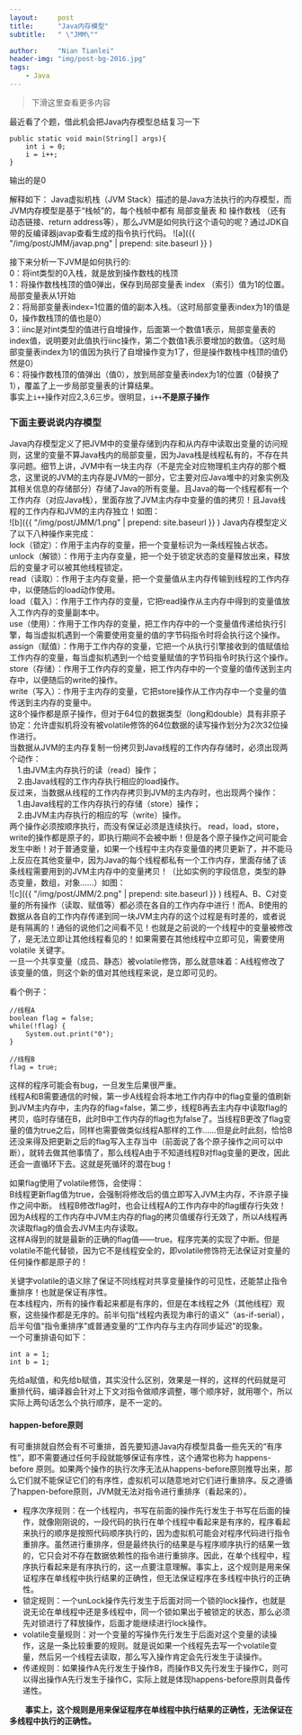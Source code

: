 ```yaml
---
layout:     post
title:      "Java内存模型"
subtitle:   " \"JMM\""

author:     "Nian Tianlei"
header-img: "img/post-bg-2016.jpg"
tags:
    - Java
---
```


> 下滑这里查看更多内容




最近看了个题，借此机会把Java内存模型总结复习一下  
```
public static void main(String[] args){
	int i = 0;
	i = i++;
}
```
输出的是0  

解释如下：
Java虚拟机栈（JVM Stack）描述的是Java方法执行的内存模型，而JVM内存模型是基于“栈帧”的，每个栈帧中都有 局部变量表 和 操作数栈 （还有动态链接、return address等），那么JVM是如何执行这个语句的呢？通过JDK自带的反编译器javap查看生成的指令执行代码。
![a]({{ "/img/post/JMM/javap.png" | prepend: site.baseurl }} )  

接下来分析一下JVM是如何执行的:  
0：将int类型的0入栈，就是放到操作数栈的栈顶  
1：将操作数栈栈顶的值0弹出，保存到局部变量表 index （索引）值为1的位置。局部变量表从1开始  
2：将局部变量表index=1位置的值的副本入栈。（这时局部变量表index为1的值是0，操作数栈顶的值也是0）  
3：iinc是对int类型的值进行自增操作，后面第一个数值1表示，局部变量表的index值，说明要对此值执行iinc操作，第二个数值1表示要增加的数值。（这时局部变量表index为1的值因为执行了自增操作变为1了，但是操作数栈中栈顶的值仍然是0）  
6：将操作数栈顶的值弹出（值0），放到局部变量表index为1的位置（0替换了1），覆盖了上一步局部变量表的计算结果。  
事实上`i++`操作对应2,3,6三步。很明显，`i++`<b>不是原子操作</b>  

### 下面主要说说内存模型  
Java内存模型定义了把JVM中的变量存储到内存和从内存中读取出变量的访问规则，这里的变量不算Java栈内的局部变量，因为Java栈是线程私有的，不存在共享问题。细节上讲，JVM中有一块主内存（不是完全对应物理机主内存的那个概念，这里说的JVM的主内存是JVM的一部分，它主要对应Java堆中的对象实例及其相关信息的存储部分）存储了Java的所有变量。且Java的每一个线程都有一个工作内存（对应Java栈），里面存放了JVM主内存中变量的值的拷贝！且Java线程的工作内存和JVM的主内存独立！如图：  
![b]({{ "/img/post/JMM/1.png" | prepend: site.baseurl }} )
Java内存模型定义了以下八种操作来完成：  
lock（锁定）：作用于主内存的变量，把一个变量标识为一条线程独占状态。  
unlock（解锁）：作用于主内存变量，把一个处于锁定状态的变量释放出来，释放后的变量才可以被其他线程锁定。  
read（读取）：作用于主内存变量，把一个变量值从主内存传输到线程的工作内存中，以便随后的load动作使用。  
load（载入）：作用于工作内存的变量，它把read操作从主内存中得到的变量值放入工作内存的变量副本中。  
use（使用）：作用于工作内存的变量，把工作内存中的一个变量值传递给执行引擎，每当虚拟机遇到一个需要使用变量的值的字节码指令时将会执行这个操作。  
assign（赋值）：作用于工作内存的变量，它把一个从执行引擎接收到的值赋值给工作内存的变量，每当虚拟机遇到一个给变量赋值的字节码指令时执行这个操作。  
store（存储）：作用于工作内存的变量，把工作内存中的一个变量的值传送到主内存中，以便随后的write的操作。  
write（写入）：作用于主内存的变量，它把store操作从工作内存中一个变量的值传送到主内存的变量中。  
这8个操作都是原子操作，但对于64位的数据类型（long和double）具有非原子协定：允许虚拟机将没有被volatile修饰的64位数据的读写操作划分为2次32位操作进行。  
当数据从JVM的主内存复制一份拷贝到Java线程的工作内存存储时，必须出现两个动作：  
　1.由JVM主内存执行的读（read）操作；  
　2.由Java线程的工作内存执行相应的load操作。  
反过来，当数据从线程的工作内存拷贝到JVM的主内存时，也出现两个操作：  
　1.由Java线程的工作内存执行的存储（store）操作；  
　2.由JVM主内存执行的相应的写（write）操作。  
两个操作必须按顺序执行，而没有保证必须是连续执行。 read，load，store，write的操作都是原子的，即执行期间不会被中断！但是各个原子操作之间可能会发生中断！对于普通变量，如果一个线程中主内存变量值的拷贝更新了，并不能马上反应在其他变量中，因为Java的每个线程都私有一个工作内存，里面存储了该条线程需要用到的JVM主内存中的变量拷贝！（比如实例的字段信息，类型的静态变量，数组，对象……）如图：  
![c]({{ "/img/post/JMM/2.png" | prepend: site.baseurl }} ) 
线程A、B、C对变量的所有操作（读取、赋值等）都必须在各自的工作内存中进行！而A、B使用的数据从各自的工作内存传递到同一块JVM主内存的这个过程是有时差的，或者说是有隔离的！通俗的说他们之间看不见！也就是之前说的一个线程中的变量被修改了，是无法立即让其他线程看见的！如果需要在其他线程中立即可见，需要使用 volatile 关键字。  
一旦一个共享变量（成员、静态）被volatile修饰，那么就意味着：A线程修改了该变量的值，则这个新的值对其他线程来说，是立即可见的。  

看个例子：  
```
//线程A
boolean flag = false;
while(!flag) {
	System.out.print("0");
}

//线程B
flag = true;
```
这样的程序可能会有bug，一旦发生后果很严重。  
线程A和B需要通信的时候，第一步A线程会将本地工作内存中的flag变量的值刷新到JVM主内存中，主内存的flag=false，第二步，线程B再去主内存中读取flag的拷贝，临时存储在B，此时B中工作内存的flag也为false了。当线程B更改了flag变量的值为true之后，同样也需要做类似线程A那样的工作……但是此时此刻，恰恰B还没来得及把更新之后的flag写入主存当中（前面说了各个原子操作之间可以中断），就转去做其他事情了，那么线程A由于不知道线程B对flag变量的更改，因此还会一直循环下去。这就是死循环的潜在bug！  

如果flag使用了volatile修饰，会使得：  
B线程更新flag值为true，会强制将修改后的值立即写入JVM主内存，不许原子操作之间中断。
线程B修改flag时，也会让线程A的工作内存中的flag缓存行失效！因为A线程的工作内存中JVM主内存的flag的拷贝值缓存行无效了，所以A线程再次读取flag的值会去JVM主内存读取。  
这样A得到的就是最新的正确的flag值——true。程序完美的实现了中断。但是volatile不能代替锁，因为它不是线程安全的，即volatile修饰符无法保证对变量的任何操作都是原子的！  

关键字volatile的语义除了保证不同线程对共享变量操作的可见性，还能禁止指令重排序！也就是保证有序性。  
在本线程内，所有的操作看起来都是有序的，但是在本线程之外（其他线程）观察，这些操作都是无序的。前半句指“线程内表现为串行的语义”（as-if-serial），后半句值“指令重排序”或普通变量的“工作内存与主内存同步延迟”的现象。  
一个可重排语句如下：  
```
int a = 1;
int b = 1;
```
先给a赋值，和先给b赋值，其实没什么区别，效果是一样的，这样的代码就是可重排代码，编译器会针对上下文对指令做顺序调整，哪个顺序好，就用哪个，所以实际上两句话怎么个执行顺序，是不一定的。  
#### happen-before原则
有可重排就自然会有不可重排，首先要知道Java内存模型具备一些先天的“有序性”，即不需要通过任何手段就能够保证有序性，这个通常也称为 happens-before 原则。如果两个操作的执行次序无法从happens-before原则推导出来，那么它们就不能保证它们的有序性，虚拟机可以随意地对它们进行重排序。反之遵循了happen-before原则，JVM就无法对指令进行重排序（看起来的）。  
- 程序次序规则：在一个线程内，书写在前面的操作先行发生于书写在后面的操作，就像刚刚说的，一段代码的执行在单个线程中看起来是有序的，程序看起来执行的顺序是按照代码顺序执行的，因为虚拟机可能会对程序代码进行指令重排序。虽然进行重排序，但是最终执行的结果是与程序顺序执行的结果一致的，它只会对不存在数据依赖性的指令进行重排序。因此，在单个线程中，程序执行看起来是有序执行的，这一点要注意理解。事实上，这个规则是用来保证程序在单线程中执行结果的正确性，但无法保证程序在多线程中执行的正确性。
- 锁定规则：一个unLock操作先行发生于后面对同一个锁的lock操作，也就是说无论在单线程中还是多线程中，同一个锁如果出于被锁定的状态，那么必须先对锁进行了释放操作，后面才能继续进行lock操作。
- volatile变量规则：对一个变量的写操作先行发生于后面对这个变量的读操作，这是一条比较重要的规则。就是说如果一个线程先去写一个volatile变量，然后另一个线程去读取，那么写入操作肯定会先行发生于读操作。
- 传递规则：如果操作A先行发生于操作B，而操作B又先行发生于操作C，则可以得出操作A先行发生于操作C，实际上就是体现happens-before原则具备传递性。  

　　**事实上，这个规则是用来保证程序在单线程中执行结果的正确性，无法保证在多线程中执行的正确性。**  

